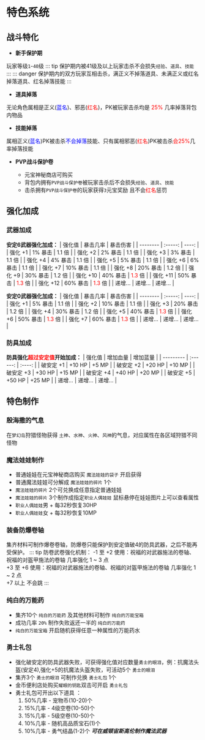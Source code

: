 # 特色系统
## 战斗特化

- __新手保护期__

玩家等级`1`-`40`级
::: tip 保护期内被41级及以上玩家击杀不会损失`经验`、`道具`、`技能`
:::
::: danger 保护期内的双方玩家互相击杀，满正义不掉落道具、未满正义或红名掉落道具、红名掉落技能
:::

- __道具掉落__

无论角色属相是正义(<font color=Blue>蓝名</font>)、邪恶(<font color=Red>红名</font>)，PK被玩家击杀均是 <font color=Red>25%</font> 几率掉落背包内物品
- __技能掉落__

属相正义(<font color=Blue>蓝名</font>)PK被击杀<font color=Blue>不会掉落</font>技能、只有属相邪恶(<font color=Red>红名</font>)PK被击杀<font color=Red>会25%</font>几率掉落技能

- __PVP战斗保护卷__

    - 元宝神秘商店可购买
    - 背包内拥有`PVP战斗保护卷`被玩家击杀后不会损失`经验`、`道具`、`技能` 
    - 击杀拥有`PVP战斗保护卷`的玩家获得`3`元宝奖励 且不会<font color=Red>红名</font>惩罚

## 强化加成
### 武器加成

 __安定6武器强化加成：__
| 强化值   | 暴击几率 | 暴击伤害 |
| -------- | :-----: | ----: |
| 强化 +1  | 1% 暴击  | 1.1 倍 |
| 强化 +2  | 2% 暴击  | 1.1 倍 |
| 强化 +3  | 3% 暴击  | 1.1 倍 |
| 强化 +4  | 4% 暴击  | 1.1 倍 |
| 强化 +5  | 5% 暴击  | 1.1 倍 |
| 强化 +6  | 6% 暴击  | 1.1 倍 |
| 强化 +7  | 10% 暴击 | 1.1 倍 |
| 强化 +8  | 20% 暴击 | 1.2 倍 |
| 强化 +9  | 30% 暴击 | 1.2 倍 |
| 强化 +10 | 40% 暴击 | <font color=Red>1.3</font> 倍 |
| 强化 +11 | 50% 暴击 | <font color=Red>1.3</font> 倍 |
| 强化 +12 | 60% 暴击 | <font color=Red>1.3</font> 倍 |
| 递增...  | 递增...   | 递增... |

 __安定0武器强化加成：__
| 强化值   | 暴击几率 | 暴击伤害 |
| -------- | :-----: | ----: |
| 强化 +1  | 5% 暴击  | 1.1 倍 |
| 强化 +2  | 10% 暴击  | 1.1 倍 |
| 强化 +3  | 20% 暴击  | 1.2 倍 |
| 强化 +4  | 30% 暴击  | 1.2 倍 |
| 强化 +5  | 40% 暴击  | <font color=Red>1.3</font> 倍  |
| 强化 +6  | 50% 暴击  | <font color=Red>1.3</font> 倍  |
| 强化 +7  | 60% 暴击  | <font color=Red>1.3</font> 倍  |
| 递增...  | 递增...   | 递增... |

### 防具加成
__防具强化<font color=Red>超过安定值</font>开始加成：__
| 强化值     | 增加血量 | 增加蓝量 |
| --------- | :------: |  :----: |
| 破安定 +1  | +10 HP  | +5 MP  |
| 破安定 +2  | +20 HP  | +10 MP  |
| 破安定 +3  | +30 HP  | +15 MP  |
| 破安定 +4  | +40 HP  | +20 MP  |
| 破安定 +5  | +50 HP  | +25 MP  |
| 递增...   | 递增...  | 递增... |

## 特色制作
### 殷海撒的气息
在`梦幻岛`狩猎怪物获得 `土神`、`水神`、`火神`、`风神`的气息，对应属性在各区域狩猎不同怪物

### 魔法娃娃制作
- 普通娃娃在元宝神秘商店购买 `魔法娃娃的袋子` 开启获得
- 普通魔法娃娃可分解成 `魔法娃娃的碎片` 1个
- `魔法娃娃的碎片` 2个可兑换成任意指定普通娃娃
- `魔法娃娃的碎片` 3个制作成指定`职业人偶娃娃` 鼠标悬停在娃娃图片上可以查看属性
- `职业人偶娃娃`男 + 每32秒恢复30HP
- `职业人偶娃娃`女 + 每32秒恢复10MP

### 装备防爆卷轴
集齐材料可制作爆卷卷轴，防爆卷只能保护到安定值破4的防具武器，之后不能再受保护。
::: tip 防卷武卷强化机制：
-1 至 +2 使用：祝福的对武器施法的卷轴、祝福的对盔甲施法的卷轴 几率强化 1 ~ 3 点<br>
+3 至 +6 使用：祝福的对武器施法的卷轴、祝福的对盔甲施法的卷轴 几率强化 1 ~ 2 点<br>
+7 以上 不会跳
:::

### 纯白的万能药
- 集齐10个 `纯白的万能药` 及其他材料可制作 `纯白的万能宝箱` 
- 成功几率 `20%` 制作失败返还一半的  `纯白的万能药` 
- `纯白的万能宝箱` 开启随机获得任意一种属性的万能药水

### 勇士礼包
- 强化破安定的防具武器失败，可获得强化值对应数量`勇士的眼泪`，例：抗魔法头盔(安定4),强化+5的抗魔法头盔失败，可活动5个 `勇士的眼泪`
- 集齐3个 `勇士的眼泪` 可制作兑换 `勇士礼包` 1个
- 金币便利店处购买`耀眼的钥匙`双击可开启 `勇士礼包`
- 勇士礼包可开出以下道具 ：
    1. 50%几率 - 宠物币(10-20)个 
    2. 15%几率 - 4级空卷(10-50)个 
    3. 15%几率 - 5级空卷(10-50)个 
    4. 10%几率 - 随机高品质宝石(1)个
    5. 10%几率 - 勇气结晶(1-2)个 ***可在威顿宙斯高伦制作魔法武器*** 
